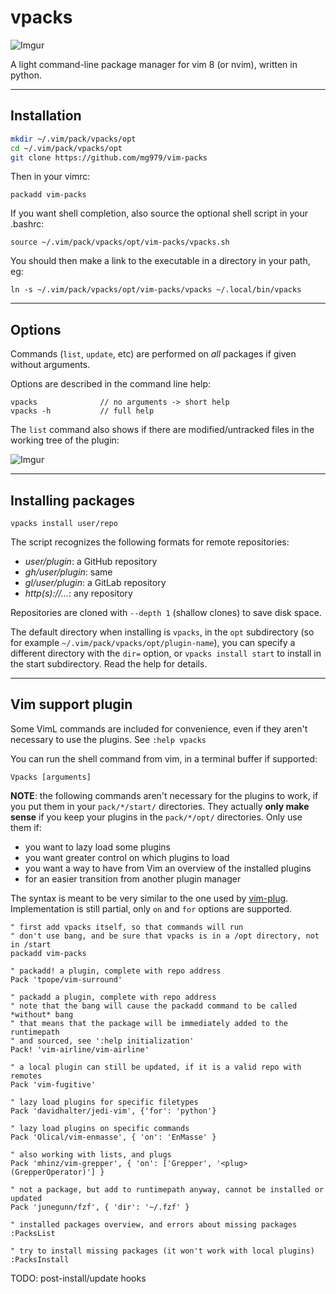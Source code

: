 # vpacks

![Imgur](https://i.imgur.com/xqk21Rm.gif)

A light command-line package manager for vim 8 (or nvim), written in python.

-------------------------------------------------------------------------------

## Installation
```sh
mkdir ~/.vim/pack/vpacks/opt
cd ~/.vim/pack/vpacks/opt
git clone https://github.com/mg979/vim-packs
```
Then in your vimrc:

    packadd vim-packs

If you want shell completion, also source the optional shell script in your
.bashrc:

    source ~/.vim/pack/vpacks/opt/vim-packs/vpacks.sh

You should then make a link to the executable in a directory in your path, eg:

    ln -s ~/.vim/pack/vpacks/opt/vim-packs/vpacks ~/.local/bin/vpacks

-------------------------------------------------------------------------------

## Options

Commands (`list`, `update`, etc) are performed on *all* packages if given
without arguments.

Options are described in the command line help:

    vpacks              // no arguments -> short help
    vpacks -h           // full help

The `list` command also shows if there are modified/untracked files in the
working tree of the plugin:

![Imgur](https://i.imgur.com/oQn13PY.gif)

-------------------------------------------------------------------------------

## Installing packages

    vpacks install user/repo

The script recognizes the following formats for remote repositories:

- *user/plugin*: a GitHub repository
- *gh/user/plugin*: same
- *gl/user/plugin*: a GitLab repository
- *http(s)://...*: any repository

Repositories are cloned with `--depth 1` (shallow clones) to save disk space.

The default directory when installing is `vpacks`, in the `opt` subdirectory
(so for example `~/.vim/pack/vpacks/opt/plugin-name`), you can specify
a different directory with the `dir=` option, or `vpacks install start` to
install in the start subdirectory. Read the help for details.

-------------------------------------------------------------------------------

## Vim support plugin

Some VimL commands are included for convenience, even if they aren't necessary
to use the plugins. See `:help vpacks`

You can run the shell command from vim, in a terminal buffer if supported:

    Vpacks [arguments]

**NOTE**: the following commands aren't necessary for the plugins to work, if
you put them in your `pack/*/start/` directories. They actually **only make
sense** if you keep your plugins in the `pack/*/opt/` directories. Only use
them if:

* you want to lazy load some plugins
* you want greater control on which plugins to load
* you want a way to have from Vim an overview of the installed plugins
* for an easier transition from another plugin manager

The syntax is meant to be very similar to the one used by [vim-plug](https://github.com/junegunn/vim-plug).
Implementation is still partial, only `on` and `for` options are supported.

```vim
" first add vpacks itself, so that commands will run
" don't use bang, and be sure that vpacks is in a /opt directory, not in /start
packadd vim-packs

" packadd! a plugin, complete with repo address
Pack 'tpope/vim-surround'

" packadd a plugin, complete with repo address
" note that the bang will cause the packadd command to be called *without* bang
" that means that the package will be immediately added to the runtimepath
" and sourced, see ':help initialization'
Pack! 'vim-airline/vim-airline'

" a local plugin can still be updated, if it is a valid repo with remotes
Pack 'vim-fugitive'

" lazy load plugins for specific filetypes
Pack 'davidhalter/jedi-vim', {'for': 'python'}

" lazy load plugins on specific commands
Pack 'Olical/vim-enmasse', { 'on': 'EnMasse' }

" also working with lists, and plugs
Pack 'mhinz/vim-grepper', { 'on': ['Grepper', '<plug>(GrepperOperator)'] }

" not a package, but add to runtimepath anyway, cannot be installed or updated
Pack 'junegunn/fzf', { 'dir': '~/.fzf' }

" installed packages overview, and errors about missing packages
:PacksList

" try to install missing packages (it won't work with local plugins)
:PacksInstall
```

TODO: post-install/update hooks

